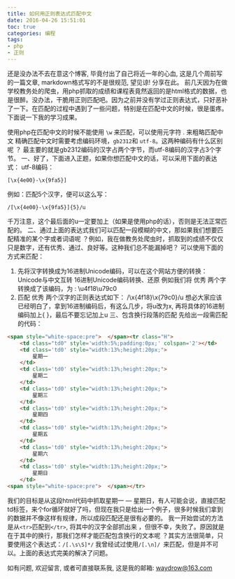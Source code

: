 ```yaml
---
title: 如何用正则表达式匹配中文
date: 2016-04-26 15:51:01
toc: true
categories: 编程
tags:
- php
- 正则
---
```


还是没办法不去在意这个博客, 毕竟付出了自己将近一年的心血, 这是几个周前写的一篇文章, markdown格式写的不是很规范, 望见谅! 分享在此。
前几天因为在做学校教务处的爬虫，用php抓取的成绩和课程表竟然返回的是html格式的数据，也是很醉。没办法，干脆用正则匹配吧。因为之前并没有学过正则表达式，只好恶补了一下。在匹配的过程中遇到了一些问题，特别是在匹配中文的时候，很是蛋疼。下面说一下我的学习成果。
<!-- more -->
使用php在匹配中文的时候不能使用 `\w` 来匹配，可以使用元字符 . 来粗略匹配中文
精确匹配中文时需要考虑编码环境，`gb2312`和 `utf-8`。这两种编码有什么区别呢 ？ 最主要的就是gb2312编码的汉字占两个字节，而utf-8编码的汉字占3个字节。
一、好了，下面进入正题，如果你想匹配中文的话，可以采用下面的表达式：
utf-8编码：

```
[\x{4e00}-\x{9fa5}]
```

例如：匹配5个汉字，便可以这么写：
```
/[\x{4e00}-\x{9fa5}]{5}/u
```
千万注意，这个最后面的u一定要加上（如果是使用php的话），否则是无法正常匹配的。
二、通过上面的表达式我们可以匹配一段模糊的中文，那如果我们想要匹配精准的某个字或者词语呢 ？例如，我在做教务处爬虫时，抓取到的成绩不仅仅只是数字，还有优秀、通过、良好等。这种我们总不能漏掉吧？ 可以使用下面的方式来匹配：
1. 先将汉字转换成为16进制Unicode编码，可以在这个网站方便的转换：Unicode与中文互转 16进制Unicode编码转换、还原
   例如我们将 优秀 两个字转换成了该编码，为 :  \u4f18\u79c0
2. 匹配 优秀 两个汉字的正则表达式如下：
   /\x{4f18}\x{79c0}/u
   想必大家应该已经明白了，拿到16进制编码后，有这么几步，将u改为x, 再将具体的16进制编码加上{ }，最后不要忘记加上u
   三、包含换行段落的匹配
   先给出一段需匹配的代码：

```html
<span style="white-space:pre">	</span><tr class="H">
    <td class="td0" style='width:5%;padding:0px;' colspan='2'></td>
    <td class='td0' style="width:13%;height:20px;">
        星期一
    </td>
    <td class='td0' style="width:13%;height:20px;">
        星期二
    </td>
    <td class='td0' style="width:13%;height:20px;">
        星期三
    </td>
    <td class='td0' style="width:13%;height:20px;">
        星期四
    </td>
    <td class='td0' style="width:13%;height:20px;">
        星期五
    </td>
    <td class='td0' style="width:13%;height:20px;">
        星期六
    </td>
    <td class='td0' style="width:13%;height:20px;">
        星期日
    </td>
<span style="white-space:pre">	</span></tr>
```
我们的目标是从这段html代码中抓取星期一   —  星期日，有人可能会说，直接匹配td标签，来个for循环就好了吗，但现在我只是给出一个例子，很多时候我们拿到的数据并不像这样有规律，所以成段匹配还是很有必要的。
我一开始尝试的方法是从`<tr>`匹配到`</tr>`, 将其中的汉字全部抓出来 ，但很不幸，失败了。原因就是在于其中的换行，那我们怎样才能匹配包含换行的文本呢 ？其实方法很简单，只要使用这个表达式：`/[.\s\S]*/`
我曾经试过使用` /[.\n]/  `来匹配，但是并不可以。上面的表达式完美的解决了问题。

如有问题, 欢迎留言, 或者可直接联系我, 这是我的邮箱: <waydrow@163.com>
